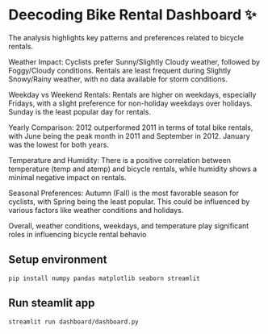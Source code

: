 # Deecoding Bike Rental Dashboard ✨

The analysis highlights key patterns and preferences related to bicycle rentals.

Weather Impact: Cyclists prefer Sunny/Slightly Cloudy weather, followed by Foggy/Cloudy conditions. Rentals are least frequent during Slightly Snowy/Rainy weather, with no data available for storm conditions.

Weekday vs Weekend Rentals: Rentals are higher on weekdays, especially Fridays, with a slight preference for non-holiday weekdays over holidays. Sunday is the least popular day for rentals.

Yearly Comparison: 2012 outperformed 2011 in terms of total bike rentals, with June being the peak month in 2011 and September in 2012. January was the lowest for both years.

Temperature and Humidity: There is a positive correlation between temperature (temp and atemp) and bicycle rentals, while humidity shows a minimal negative impact on rentals.

Seasonal Preferences: Autumn (Fall) is the most favorable season for cyclists, with Spring being the least popular. This could be influenced by various factors like weather conditions and holidays.

Overall, weather conditions, weekdays, and temperature play significant roles in influencing bicycle rental behavio

## Setup environment
```
pip install numpy pandas matplotlib seaborn streamlit
```

## Run steamlit app
```
streamlit run dashboard/dashboard.py
```

